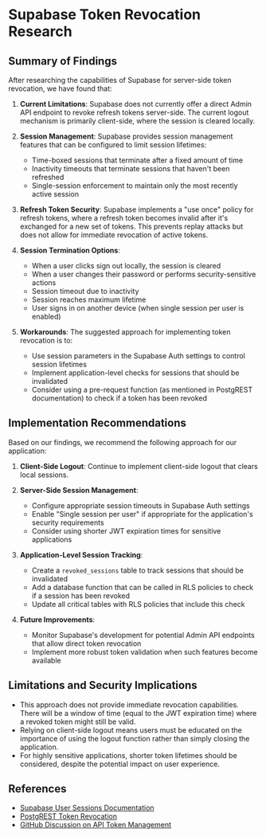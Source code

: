 # Supabase Token Revocation Research

## Summary of Findings

After researching the capabilities of Supabase for server-side token revocation, we have found that:

1. **Current Limitations**: Supabase does not currently offer a direct Admin API endpoint to revoke refresh tokens server-side. The current logout mechanism is primarily client-side, where the session is cleared locally.

2. **Session Management**: Supabase provides session management features that can be configured to limit session lifetimes:
   - Time-boxed sessions that terminate after a fixed amount of time
   - Inactivity timeouts that terminate sessions that haven't been refreshed 
   - Single-session enforcement to maintain only the most recently active session

3. **Refresh Token Security**: Supabase implements a "use once" policy for refresh tokens, where a refresh token becomes invalid after it's exchanged for a new set of tokens. This prevents replay attacks but does not allow for immediate revocation of active tokens.

4. **Session Termination Options**:
   - When a user clicks sign out locally, the session is cleared
   - When a user changes their password or performs security-sensitive actions
   - Session timeout due to inactivity
   - Session reaches maximum lifetime
   - User signs in on another device (when single session per user is enabled)

5. **Workarounds**: The suggested approach for implementing token revocation is to:
   - Use session parameters in the Supabase Auth settings to control session lifetimes
   - Implement application-level checks for sessions that should be invalidated
   - Consider using a pre-request function (as mentioned in PostgREST documentation) to check if a token has been revoked

## Implementation Recommendations

Based on our findings, we recommend the following approach for our application:

1. **Client-Side Logout**: Continue to implement client-side logout that clears local sessions.

2. **Server-Side Session Management**: 
   - Configure appropriate session timeouts in Supabase Auth settings
   - Enable "Single session per user" if appropriate for the application's security requirements
   - Consider using shorter JWT expiration times for sensitive applications

3. **Application-Level Session Tracking**:
   - Create a `revoked_sessions` table to track sessions that should be invalidated
   - Add a database function that can be called in RLS policies to check if a session has been revoked
   - Update all critical tables with RLS policies that include this check

4. **Future Improvements**:
   - Monitor Supabase's development for potential Admin API endpoints that allow direct token revocation
   - Implement more robust token validation when such features become available

## Limitations and Security Implications

- This approach does not provide immediate revocation capabilities. There will be a window of time (equal to the JWT expiration time) where a revoked token might still be valid.
- Relying on client-side logout means users must be educated on the importance of using the logout function rather than simply closing the application.
- For highly sensitive applications, shorter token lifetimes should be considered, despite the potential impact on user experience.

## References

- [Supabase User Sessions Documentation](https://supabase.com/docs/guides/auth/sessions)
- [PostgREST Token Revocation](https://postgrest.org/en/v8.0/tutorials/tut1.html#bonus-topic-immediate-revocation)
- [GitHub Discussion on API Token Management](https://github.com/orgs/supabase/discussions/3205) 
